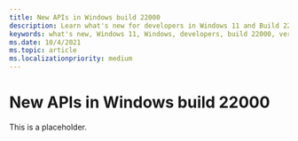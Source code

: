 ```yaml
---
title: New APIs in Windows build 22000
description: Learn what's new for developers in Windows 11 and Build 22000 of the Windows SDK
keywords: what's new, Windows 11, Windows, developers, build 22000, version 2110, sdk
ms.date: 10/4/2021
ms.topic: article
ms.localizationpriority: medium
---
```



# New APIs in Windows build 22000

This is a placeholder.
